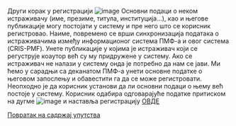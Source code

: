 Други кoрaк у рeгистрaциjи
 ![image](https://user-images.githubusercontent.com/29538544/147364252-020e335d-64e0-40df-914f-9b9d7c6d5f3e.png)
Основни подаци о неком истраживачу (име, презиме, титула, институција...), као и његове публикације могу постојати у систему и пре него што се корисник регистровао. Наиме, повремено се врши синхронизација података о истраживачима између информационог система ПМФ-а и овог система (CRIS-PMF). Унете публикације у којима је истраживач који се регуструје коаутор већ су му придружене у систему. Ако се истраживач не налази у систему онда је потребно да нам се јави. Ми ћемо у сарадњи са деканатом ПМФ-а унети основне податке о његовом запослењу и обавестити га да се може регистровати.  
Неопходно је да корисник установи да ли основни подаци о њему већ постоје у систему. Корисник одабира одговарајуће податке притиском на дугме ![image](https://user-images.githubusercontent.com/29538544/147364287-2c5cc41a-3bc3-45ef-aee1-d74dfc78717c.png) и наставља регистрацију [ОВДЕ](TreciKorakRegistracija.md)

[Повратак на садржај упутства](uputstvo.md#садржај)

